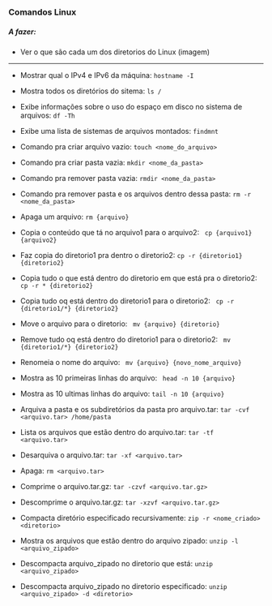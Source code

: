 ### Comandos Linux

##### A fazer:
- Ver o que são cada um dos diretorios do Linux (imagem)

***

* Mostrar qual o IPv4 e IPv6 da máquina: ```hostname -I```
* Mostra todos os diretórios do sitema: ```ls /```
* Exibe informações sobre o uso do espaço em disco no sistema de arquivos: ```df -Th```
* Exibe uma lista de sistemas de arquivos montados:  ```findmnt```

* Comando pra criar arquivo vazio: ``` touch <nome_do_arquivo> ```
* Comando pra criar pasta vazia: ``` mkdir <nome_da_pasta> ```
* Comando pra remover pasta vazia: ``` rmdir <nome_da_pasta> ```
* Comando pra remover pasta e os arquivos dentro dessa pasta: ``` rm -r <nome_da_pasta> ```

* Apaga um arquivo: ``` rm {arquivo} ```
* Copia o conteúdo que tá no arquivo1 para o arquivo2: ``` cp {arquivo1} {arquivo2}``` 
* Faz copia do diretorio1 pra dentro o diretorio2: ``` cp -r {diretorio1} {diretorio2} ``` 
* Copia tudo o que está dentro do diretorio em que está pra o diretorio2: ``` cp -r * {diretorio2} ``` 
* Copia tudo oq está dentro do diretorio1 para o diretorio2: ``` cp -r {diretorio1/*} {diretorio2}```  
* Move o arquivo para o diretorio: ``` mv {arquivo} {diretorio}``` 
* Remove tudo oq está dentro do diretorio1 para o diretorio2: ``` mv {diretorio1/*} {diretorio2}```  
* Renomeia o nome do arquivo: ``` mv {arquivo} {novo_nome_arquivo}``` 

* Mostra as 10 primeiras linhas do arquivo: ``` head -n 10 {arquivo}``` 
* Mostra as 10 ultimas linhas do arquivo: ``` tail -n 10 {arquivo} ``` 


* Arquiva a pasta e os subdiretórios da pasta pro arquivo.tar: ``` tar -cvf <arquivo.tar> /home/pasta ```
* Lista os arquivos que estão dentro do arquivo.tar: ``` tar -tf <arquivo.tar> ``` 
* Desarquiva o arquivo.tar: ``` tar -xf <arquivo.tar> ```
* Apaga: ``` rm <arquivo.tar> ```
* Comprime o arquivo.tar.gz: ``` tar -czvf <arquivo.tar.gz> ```
* Descomprime o arquivo.tar.gz: ``` tar -xzvf <arquivo.tar.gz> ```

* Compacta diretório especificado recursivamente: ``` zip -r <nome_criado> <diretorio> ```
* Mostra os arquivos que estão dentro do arquivo zipado: ``` unzip -l <arquivo_zipado> ```
* Descompacta arquivo_zipado no diretorio que está: ``` unzip <arquivo_zipado> ```
* Descompacta arquivo_zipado no diretorio especificado: ``` unzip <arquivo_zipado> -d <diretorio> ``` 